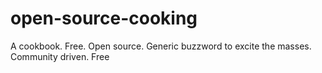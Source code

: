 # open-source-cooking
A cookbook. Free. Open source. Generic buzzword to excite the masses. Community driven. Free
